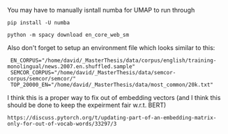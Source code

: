 You may have to manually isntall numba for UMAP to run through

```
pip install -U numba
```

```
python -m spacy download en_core_web_sm
```

Also don't forget to setup an environment file which looks similar to this:

```
 EN_CORPUS="/home/david/_MasterThesis/data/corpus/english/training-monolingual/news.2007.en.shuffled.sample"
 SEMCOR_CORPUS="/home/david/_MasterThesis/data/semcor-corpus/semcor/semcor/"
 TOP_20000_EN="/home/david/_MasterThesis/data/most_common/20k.txt"
```

I think this is a proper way to fix out of embedding vectors (and I think this should be done to keep the expeirment fair w.r.t. BERT)
```
https://discuss.pytorch.org/t/updating-part-of-an-embedding-matrix-only-for-out-of-vocab-words/33297/3
```